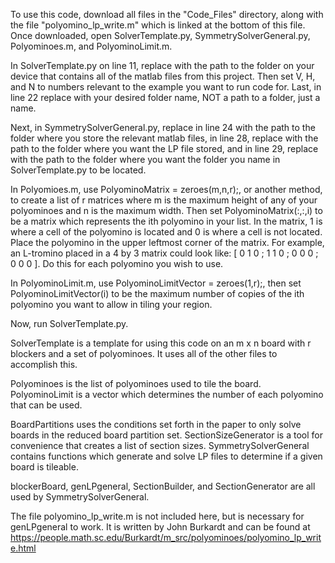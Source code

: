 To use this code, download all files in the "Code_Files" directory, along with the file "polyomino_lp_write.m" which is linked at the bottom of this file. Once downloaded, open SolverTemplate.py, SymmetrySolverGeneral.py, Polyominoes.m, and PolyominoLimit.m. 

In SolverTemplate.py on line 11, replace <Matlab Code Folder Location> with the path to the folder on your device that contains all of the matlab files from this project. Then set V, H, and N to numbers relevant to the example you want to run code for. Last, in line 22 replace <Desired folder name where unsolved boards will be stored> with your desired folder name, NOT a path to a folder, just a name.

Next, in SymmetrySolverGeneral.py, replace <Matlab Code Folder Location> in line 24 with the path to the folder where you store the relevant matlab files, in line 28, replace <Folder where you want your LP file stored> with the path to the folder where you want the LP file stored, and in line 29, replace <Folder where you want the solution files stored> with the path to the folder where you want the folder you name in SolverTemplate.py to be located.

In Polyomioes.m, use PolyominoMatrix = zeroes(m,n,r);, or another method, to create a list of r matrices where m is the maximum height of any of your polyominoes and n is the maximum width. Then set PolyominoMatrix(:,:,i) to be a matrix which represents the ith polyomino in your list. In the matrix, 1 is where a cell of the polyomino is located and 0 is where a cell is not located. Place the polyomino in the upper leftmost corner of the matrix. For example, an L-tromino placed in a 4 by 3 matrix could look like: [ 0 1 0 ; 1 1 0 ; 0 0 0 ; 0 0 0 ]. Do this for each polyomino you wish to use.

In PolyominoLimit.m, use PolyominoLimitVector = zeroes(1,r);, then set PolyominoLimitVector(i) to be the maximum number of copies of the ith polyomino you want to allow in tiling your region.

Now, run SolverTemplate.py.


SolverTemplate is a template for using this code on an  m x n  board with r blockers and a set of polyominoes. It uses all of the other files to accomplish this.

Polyominoes is the list of polyominoes used to tile the board.
PolyominoLimit is a vector which determines the number of each polyomino that can be used.

BoardPartitions uses the conditions set forth in the paper to only solve boards in the reduced board partition set.
SectionSizeGenerator is a tool for convenience that creates a list of section sizes.
SymmetrySolverGeneral contains functions which generate and solve LP files to determine if a given board is tileable.

blockerBoard, genLPgeneral, SectionBuilder, and SectionGenerator are all used by SymmetrySolverGeneral.

The file polyomino_lp_write.m is not included here, but is necessary for genLPgeneral to work. It is written by John Burkardt and can be found at https://people.math.sc.edu/Burkardt/m_src/polyominoes/polyomino_lp_write.html
